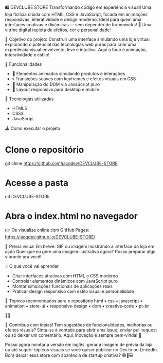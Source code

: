 🛍️ DEVCLUBE STORE
Transformando código em experiência visual!
Uma loja fictícia criada com HTML, CSS e JavaScript, focada em animações responsivas, interatividade e design moderno.
Ideal para quem ama interfaces criativas e dinâmicas — sem depender de frameworks!
🍓 Uma vitrine digital repleta de efeitos, cor e personalidade!


🎯 Objetivo do projeto
Construir uma interface simulando uma loja virtual, explorando o potencial das tecnologias web puras para criar uma experiência visual envolvente, leve e intuitiva.
Aqui o foco é animação, interatividade e estilo!

🚀 Funcionalidades
- 🛒 Elementos animados simulando produtos e interações
- 🌀 Transições suaves com keyframes e efeitos visuais em CSS
- 🧠 Manipulação do DOM via JavaScript puro
- 📱 Layout responsivo para desktop e mobile

🔧 Tecnologias utilizadas
- HTML5
- CSS3
- JavaScript

🕹️ Como executar o projeto
# Clone o repositório
git clone https://github.com/jacqdev/DEVCLUBE-STORE

# Acesse a pasta
cd DEVCLUBE-STORE

# Abra o index.html no navegador


👉 Ou visualize online com GitHub Pages:
https://jacqdev.github.io/DEVCLUBE-STORE/

📸 Prévia visual
Em breve: GIF ou imagem mostrando a interface da loja em ação
Quer que eu gere uma imagem ilustrativa agora? Posso preparar algo vibrante pra você!


💡 O que você vai aprender
- Criar interfaces atrativas com HTML e CSS moderno
- Controlar elementos dinâmicos com JavaScript puro
- Montar simulações funcionais de aplicações reais
- Praticar design responsivo com estilo visual e personalidade

🧠 Tópicos recomendados para o repositório
html • css • javascript • animation • store-ui • responsive-design • dom • creative-code • pt-br



🤝 Contribua com ideias!
Tem sugestões de funcionalidades, melhorias ou efeitos visuais?
Sinta-se à vontade para abrir uma issue, enviar pull request ou só deixar um comentário.
Aqui, inovação é sempre bem-vinda! 🚀

Posso agora montar a versão em inglês, gerar a imagem de prévia da loja ou até sugerir tópicos visuais se você quiser publicar no Dev.to ou LinkedIn. Bora deixar essa store com aparência de startup criativa? 😄🧃💻
